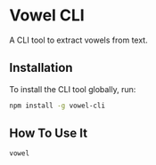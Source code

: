 # Vowel CLI

A CLI tool to extract vowels from text.

## Installation

To install the CLI tool globally, run:

```sh
npm install -g vowel-cli
```
## How To Use It
```sh
vowel
```
